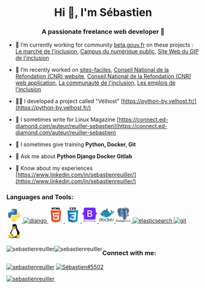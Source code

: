 <h1 align="center">Hi 👋, I'm Sébastien</h1>
<h3 align="center">A passionate freelance web developer 🐍</h3>

- 🔭 I’m currently working for community [beta.gouv.fr](https://beta.gouv.fr/) on these projects : [Le marché de l'inclusion](https://github.com/betagouv/itou-marche), [Campus du numérique public](https://github.com/betagouv/campus-numerique-cms), [Site Web du GIP de l'inclusion](https://github.com/gip-inclusion/gip-inclusion-website/) 

- 👯 I’m recently worked on [sites-faciles](https://github.com/numerique-gouv/sites-faciles), [Conseil National de la Refondation (CNR) website](https://github.com/betagouv/CNR), [Conseil National de la Refondation (CNR) web application](https://github.com/betagouv/CNR_Orga), [La communauté de l'inclusion](https://github.com/betagouv/itou-communaute-django), [Les emplois de l'inclusion](https://github.com/betagouv/itou)

- 👨‍💻 I developed a project called "Vélhost" [https://python-by.velhost.fr/](https://python-by.velhost.fr/)

- 📝 I sometimes write for Linux Magazine [https://connect.ed-diamond.com/auteur/reuiller-sebastien](https://connect.ed-diamond.com/auteur/reuiller-sebastien)

- 🌱 I sometimes give training **Python, Docker, Git**

- 💬 Ask me about **Python Django Docker Gitlab**

- 📄 Know about my experiences [https://www.linkedin.com/in/sebastienreuiller/](https://www.linkedin.com/in/sebastienreuiller/)

<h3 align="left">Languages and Tools:</h3>
<p align="left"> <a href="https://www.python.org" target="_blank" rel="noreferrer"> <img src="https://raw.githubusercontent.com/devicons/devicon/master/icons/python/python-original.svg" alt="python" width="40" height="40"/> </a>  <a href="https://www.djangoproject.com/" target="_blank" rel="noreferrer"> <img src="https://cdn.worldvectorlogo.com/logos/django.svg" alt="django" width="40" height="40"/> </a> <a href="https://www.w3.org/html/" target="_blank" rel="noreferrer"> <img src="https://raw.githubusercontent.com/devicons/devicon/master/icons/html5/html5-original-wordmark.svg" alt="html5" width="40" height="40"/> </a> <a href="https://www.w3schools.com/css/" target="_blank" rel="noreferrer"> <img src="https://raw.githubusercontent.com/devicons/devicon/master/icons/css3/css3-original-wordmark.svg" alt="css3" width="40" height="40"/> </a> <a href="https://getbootstrap.com" target="_blank" rel="noreferrer"> <img src="https://raw.githubusercontent.com/devicons/devicon/master/icons/bootstrap/bootstrap-plain-wordmark.svg" alt="bootstrap" width="40" height="40"/> </a> <a href="https://www.docker.com/" target="_blank" rel="noreferrer"> <img src="https://raw.githubusercontent.com/devicons/devicon/master/icons/docker/docker-original-wordmark.svg" alt="docker" width="40" height="40"/> </a> <a href="https://www.postgresql.org" target="_blank" rel="noreferrer"> <img src="https://raw.githubusercontent.com/devicons/devicon/master/icons/postgresql/postgresql-original-wordmark.svg" alt="postgresql" width="40" height="40"/> </a> <a href="https://www.elastic.co" target="_blank" rel="noreferrer"> <img src="https://www.vectorlogo.zone/logos/elastic/elastic-icon.svg" alt="elasticsearch" width="40" height="40"/> </a> <a href="https://git-scm.com/" target="_blank" rel="noreferrer"> <img src="https://www.vectorlogo.zone/logos/git-scm/git-scm-icon.svg" alt="git" width="40" height="40"/> </a> <a href="https://www.linux.org/" target="_blank" rel="noreferrer"> <img src="https://raw.githubusercontent.com/devicons/devicon/master/icons/linux/linux-original.svg" alt="linux" width="40" height="40"/> </a> </p>

<p>
    <img align="left" src="https://github-readme-stats.vercel.app/api?username=sebastienreuiller&show_icons=true&locale=en" alt="sebastienreuiller" />
    <img align="left" src="https://github-readme-stats.vercel.app/api/top-langs?username=sebastienreuiller&show_icons=true&locale=en&layout=compact" alt="sebastienreuiller" />
</p>

<h3 align="left">Connect with me:</h3>
<p align="left">
<a href="https://linkedin.com/in/sebastienreuiller" target="blank"><img align="center" src="https://raw.githubusercontent.com/rahuldkjain/github-profile-readme-generator/master/src/images/icons/Social/linked-in-alt.svg" alt="sebastienreuiller" height="30" width="40" /></a>
<a href="https://discord.gg/Sébastien#5502" target="blank"><img align="center" src="https://raw.githubusercontent.com/rahuldkjain/github-profile-readme-generator/master/src/images/icons/Social/discord.svg" alt="Sébastien#5502" height="30" width="40" /></a>
</p>


<p align="left"> <a href="https://github.com/ryo-ma/github-profile-trophy"><img src="https://github-profile-trophy.vercel.app/?username=sebastienreuiller" alt="sebastienreuiller" /></a> </p>

